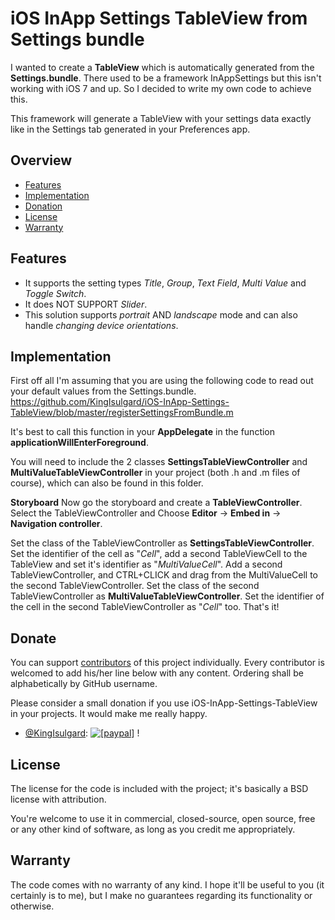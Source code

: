 # iOS InApp Settings TableView from Settings bundle
I wanted to create a <b>TableView</b> which is automatically generated from the <b>Settings.bundle</b>. There used to be a framework InAppSettings but this isn't working with iOS 7 and up. So I decided to write my own code to achieve this.

This framework will generate a TableView with your settings data exactly like in the Settings tab generated in your Preferences app.

## Overview
* [Features](#features)
* [Implementation](#implementation)
* [Donation](#donate)
* [License](#license)
* [Warranty](#warranty)

## Features
- It supports the setting types *Title*, *Group*, *Text Field*, *Multi Value* and *Toggle Switch*.
- It does NOT SUPPORT *Slider*.
- This solution supports *portrait* AND *landscape* mode and can also handle *changing device orientations*.

## Implementation
First off all I'm assuming that you are using the following code to read out your default values from the Settings.bundle.
https://github.com/KingIsulgard/iOS-InApp-Settings-TableView/blob/master/registerSettingsFromBundle.m

It's best to call this function in your **AppDelegate** in the function **applicationWillEnterForeground**. 

You will need to include the 2 classes **SettingsTableViewController** and **MultiValueTableViewController** in your project (both .h and .m files of course), which can also be found in this folder.

**Storyboard** Now go the storyboard and create a **TableViewController**. Select the TableViewController and Choose **Editor** -> **Embed in** -> **Navigation controller**.

Set the class of the TableViewController as **SettingsTableViewController**. Set the identifier of the cell as "*Cell*", add a second TableViewCell to the TableView and set it's identifier as "*MultiValueCell*". Add a second TableViewController, and CTRL+CLICK and drag from the MultiValueCell to the second TableViewController. Set the class of the second TableViewController as **MultiValueTableViewController**. Set the identifier of the cell in the second TableViewController as "*Cell*" too. That's it!

## Donate
You can support [contributors](https://github.com/KingIsulgard/iOS-InApp-Settings-TableView/graphs/contributors) of this project individually. Every contributor is welcomed to add his/her line below with any content. Ordering shall be alphabetically by GitHub username.

Please consider a small donation if you use iOS-InApp-Settings-TableView in your projects. It would make me really happy.

* [@KingIsulgard](https://github.com/KingIsulgard): <a href="https://www.paypal.com/cgi-bin/webscr?cmd=_s-xclick&hosted_button_id=HQE64D8RQGPLC"><img src="https://www.paypalobjects.com/en_US/i/btn/btn_donate_LG.gif" alt="[paypal]" /></a> !

## License
The license for the code is included with the project; it's basically a BSD license with attribution.

You're welcome to use it in commercial, closed-source, open source, free or any other kind of software, as long as you credit me appropriately.

## Warranty
The code comes with no warranty of any kind. I hope it'll be useful to you (it certainly is to me), but I make no guarantees regarding its functionality or otherwise.
